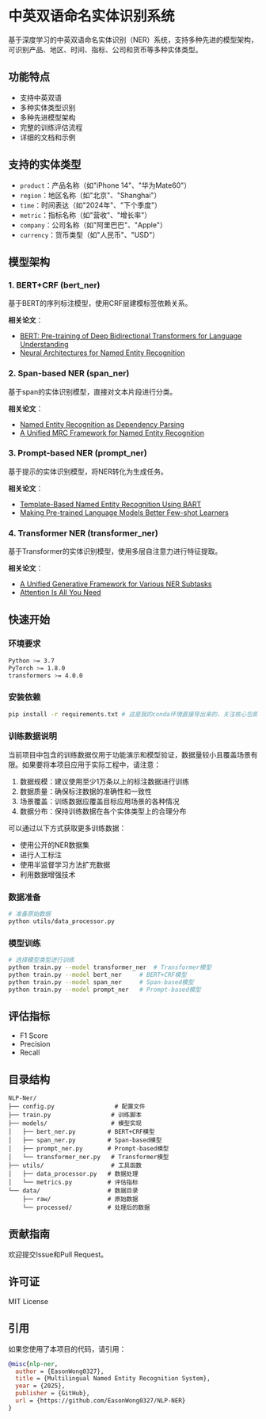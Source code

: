 # 中英双语命名实体识别系统

基于深度学习的中英双语命名实体识别（NER）系统，支持多种先进的模型架构，可识别产品、地区、时间、指标、公司和货币等多种实体类型。

## 功能特点

- 支持中英双语
- 多种实体类型识别
- 多种先进模型架构
- 完整的训练评估流程
- 详细的文档和示例

## 支持的实体类型

- `product`：产品名称（如"iPhone 14"、"华为Mate60"）
- `region`：地区名称（如"北京"、"Shanghai"）
- `time`：时间表达（如"2024年"、"下个季度"）
- `metric`：指标名称（如"营收"、"增长率"）
- `company`：公司名称（如"阿里巴巴"、"Apple"）
- `currency`：货币类型（如"人民币"、"USD"）

## 模型架构

### 1. BERT+CRF (bert_ner)
基于BERT的序列标注模型，使用CRF层建模标签依赖关系。

**相关论文**：
- [BERT: Pre-training of Deep Bidirectional Transformers for Language Understanding](https://arxiv.org/abs/1810.04805)
- [Neural Architectures for Named Entity Recognition](https://arxiv.org/abs/1603.01360)

### 2. Span-based NER (span_ner)
基于span的实体识别模型，直接对文本片段进行分类。

**相关论文**：
- [Named Entity Recognition as Dependency Parsing](https://aclanthology.org/2020.acl-main.577/)
- [A Unified MRC Framework for Named Entity Recognition](https://arxiv.org/abs/1910.11476)

### 3. Prompt-based NER (prompt_ner)
基于提示的实体识别模型，将NER转化为生成任务。

**相关论文**：
- [Template-Based Named Entity Recognition Using BART](https://aclanthology.org/2021.acl-long.489/)
- [Making Pre-trained Language Models Better Few-shot Learners](https://arxiv.org/abs/2012.15723)

### 4. Transformer NER (transformer_ner)
基于Transformer的实体识别模型，使用多层自注意力进行特征提取。

**相关论文**：
- [A Unified Generative Framework for Various NER Subtasks](https://arxiv.org/abs/2106.01223)
- [Attention Is All You Need](https://arxiv.org/abs/1706.03762)

## 快速开始

### 环境要求
```bash
Python >= 3.7
PyTorch >= 1.8.0
transformers >= 4.0.0
```

### 安装依赖
```bash
pip install -r requirements.txt # 这是我的conda环境直接导出来的，关注核心包即可
```

### 训练数据说明
当前项目中包含的训练数据仅用于功能演示和模型验证，数据量较小且覆盖场景有限。如果要将本项目应用于实际工程中，请注意：

1. 数据规模：建议使用至少1万条以上的标注数据进行训练
2. 数据质量：确保标注数据的准确性和一致性
3. 场景覆盖：训练数据应覆盖目标应用场景的各种情况
4. 数据分布：保持训练数据在各个实体类型上的合理分布

可以通过以下方式获取更多训练数据：
- 使用公开的NER数据集
- 进行人工标注
- 使用半监督学习方法扩充数据
- 利用数据增强技术

### 数据准备
```bash
# 准备原始数据
python utils/data_processor.py
```

### 模型训练
```bash
# 选择模型类型进行训练
python train.py --model transformer_ner  # Transformer模型
python train.py --model bert_ner     # BERT+CRF模型
python train.py --model span_ner     # Span-based模型
python train.py --model prompt_ner   # Prompt-based模型
```

## 评估指标

- F1 Score
- Precision
- Recall


## 目录结构
```
NLP-Ner/
├── config.py                 # 配置文件
├── train.py                 # 训练脚本
├── models/                  # 模型实现
│   ├── bert_ner.py         # BERT+CRF模型
│   ├── span_ner.py         # Span-based模型
│   ├── prompt_ner.py       # Prompt-based模型
│   └── transformer_ner.py   # Transformer模型
├── utils/                   # 工具函数
│   ├── data_processor.py   # 数据处理
│   └── metrics.py          # 评估指标
└── data/                   # 数据目录
    ├── raw/                # 原始数据
    └── processed/          # 处理后的数据
```

## 贡献指南
欢迎提交Issue和Pull Request。

## 许可证
MIT License

## 引用
如果您使用了本项目的代码，请引用：
```bibtex
@misc{nlp-ner,
  author = {EasonWong0327},
  title = {Multilingual Named Entity Recognition System},
  year = {2025},
  publisher = {GitHub},
  url = {https://github.com/EasonWong0327/NLP-NER}
}
``` 